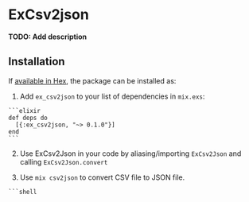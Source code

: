 # ExCsv2json

**TODO: Add description**

## Installation

If [available in Hex](https://hex.pm/docs/publish), the package can be installed as:

  1. Add `ex_csv2json` to your list of dependencies in `mix.exs`:

    ```elixir
    def deps do
      [{:ex_csv2json, "~> 0.1.0"}]
    end
    ```

  2. Use ExCsv2Json in your code by aliasing/importing `ExCsv2Json` and calling `ExCsv2Json.convert`

  3. Use `mix csv2json` to convert CSV file to JSON file.

    ```shell
